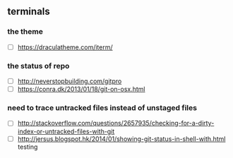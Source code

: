 ## terminals
### the theme
- [ ] https://draculatheme.com/iterm/
### the status of repo
- [ ] http://neverstopbuilding.com/gitpro
- [ ] https://conra.dk/2013/01/18/git-on-osx.html
### need to trace untracked files instead of unstaged files
- [ ] http://stackoverflow.com/questions/2657935/checking-for-a-dirty-index-or-untracked-files-with-git
- [ ] http://jersus.blogspot.hk/2014/01/showing-git-status-in-shell-with.html
testing
